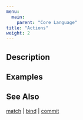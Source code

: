 ```yaml
---
menu:
  main:
    parent: "Core Language"
title: "Actions"
weight: 2
---
```


## Description

## Examples

## See Also

[match](../match) | [bind](../bind) | [commit](../commit)